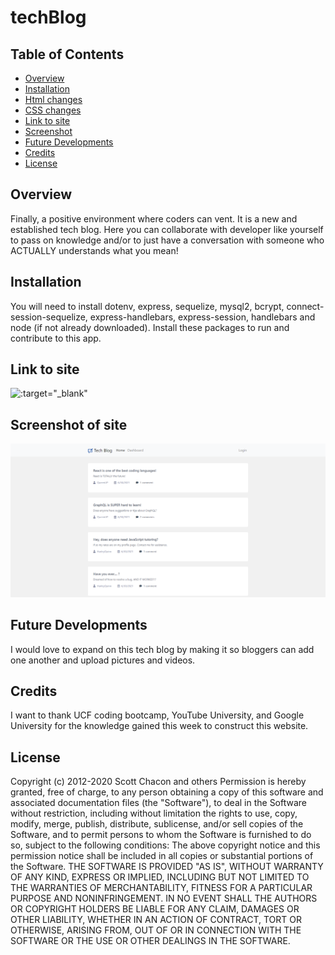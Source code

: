 # techBlog

## Table of Contents 
* [Overview](#overview)
* [Installation](#installation)
* [Html changes](#html-changes)
* [CSS changes](#css-changes)
* [Link to site](#link-to-site)
* [Screenshot](#screenshot-of-site)
* [Future Developments](#future-developments)
* [Credits](#credits)
* [License](#license)

## Overview
Finally, a positive environment where coders can vent. It is a new and established tech blog. Here you can collaborate with developer like yourself to pass on knowledge and/or to just have a conversation with someone who ACTUALLY understands what you mean! 

## Installation
You will need to install dotenv, express, sequelize, mysql2, bcrypt, connect-session-sequelize, express-handlebars, express-session, handlebars and node (if not already downloaded). Install these packages to run and contribute to this app.

## Link to site
![:target="_blank"](https://techblogup.herokuapp.com/)

## Screenshot of site
![alt_text](https://github.com/UPye/techBlog/blob/main/images/screenshot.png)

## Future Developments
I would love to expand on this tech blog by making it so bloggers can add one another and upload pictures and videos.

## Credits
I want to thank UCF coding bootcamp, YouTube University, and Google University for the knowledge gained this week to construct this website.

## License
Copyright (c) 2012-2020 Scott Chacon and others
Permission is hereby granted, free of charge, to any person obtaining
a copy of this software and associated documentation files (the
"Software"), to deal in the Software without restriction, including
without limitation the rights to use, copy, modify, merge, publish,
distribute, sublicense, and/or sell copies of the Software, and to
permit persons to whom the Software is furnished to do so, subject to
the following conditions:
The above copyright notice and this permission notice shall be
included in all copies or substantial portions of the Software.
THE SOFTWARE IS PROVIDED "AS IS", WITHOUT WARRANTY OF ANY KIND,
EXPRESS OR IMPLIED, INCLUDING BUT NOT LIMITED TO THE WARRANTIES OF
MERCHANTABILITY, FITNESS FOR A PARTICULAR PURPOSE AND
NONINFRINGEMENT. IN NO EVENT SHALL THE AUTHORS OR COPYRIGHT HOLDERS BE
LIABLE FOR ANY CLAIM, DAMAGES OR OTHER LIABILITY, WHETHER IN AN ACTION
OF CONTRACT, TORT OR OTHERWISE, ARISING FROM, OUT OF OR IN CONNECTION
WITH THE SOFTWARE OR THE USE OR OTHER DEALINGS IN THE SOFTWARE.